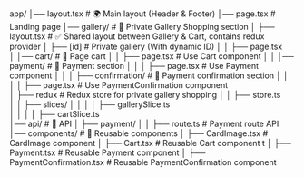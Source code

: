 
app/
│── layout.tsx                      # 🌍 Main layout (Header & Footer)
│── page.tsx                        # Landing page
│── gallery/                        # 📂 Private Gallery Shopping section
│   ├── layout.tsx                  # ✅ Shared layout between Gallery & Cart, contains redux provider
│   ├── [id]                        # Private gallery (With dynamic ID)
│   │   ├── page.tsx     
│   │── cart/                       # 📂 Page cart
│   │   ├── page.tsx                # Use Cart component
│   │   │── payment/                # 📂 Payment section
│   │   │   ├── page.tsx            # Use Payment component
│   │   │   ├── confirmation/       # 📂 Payment confirmation section
│   │   │   │   ├── page.tsx        # Use PaymentConfirmation component  
│   ├── redux                       # Redux store for private gallery shopping
│   │   ├── store.ts    
│   │   ├── slices/ 
│   │   │   │   ├── gallerySlice.ts     
│   │   │   │   ├── cartSlice.ts      
│── api/                            # 📂 API
│   ├── payment/
│   │   ├── route.ts                # Payment route API
│── components/                     # 📂 Reusable components
│   ├── CardImage.tsx               # CardImage component
│   ├── Cart.tsx                    # Reusable Cart component t
│   ├── Payment.tsx                 # Reusable Payment component
│   ├── PaymentConfirmation.tsx     # Reusable PaymentConfirmation component


